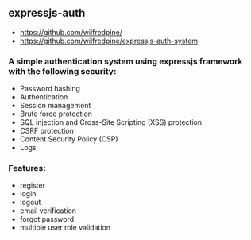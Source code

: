 ## expressjs-auth

- https://github.com/wilfredpine/
- https://github.com/wilfredpine/expressjs-auth-system

### A simple authentication system using expressjs framework with the following security:

- Password hashing
- Authentication
- Session management
- Brute force protection
- SQL injection and Cross-Site Scripting (XSS) protection
- CSRF protection
- Content Security Policy (CSP)
- Logs

### Features:

- register
- login
- logout
- email verification
- forgot password
- multiple user role validation
